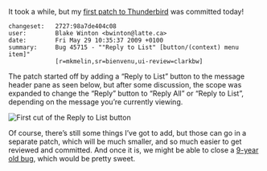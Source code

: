 <!--
.. title: Hurray!  (A technical diversion.)
.. date: 2009-05-29 10:25:41
.. author: Blake Winton
.. tags: thunderbird, mozilla, hg, patch
-->

It took a while, but my [first patch to Thunderbird](
http://hg.mozilla.org/comm-central/rev/98a7de404c08) was committed today!

    changeset:   2727:98a7de404c08
    user:        Blake Winton <bwinton@latte.ca>
    date:        Fri May 29 10:35:37 2009 +0100
    summary:     Bug 45715 - ""Reply to List" [button/(context) menu item]"
                 [r=mkmelin,sr=bienvenu,ui-review=clarkbw]

The patch started off by adding a “Reply to List” button to the message
header pane as seen below, but after some discussion, the scope was
expanded to change the “Reply” button to “Reply All” or “Reply to List”,
depending on the message you’re currently viewing.

![First cut of the Reply to List button](
https://bug45715.bugzilla.mozilla.org/attachment.cgi?id=364625 "Reply to
List")

Of course, there’s still some things I’ve got to add, but those can go in a
separate patch, which will be much smaller, and so much easier to get
reviewed and committed.  And once it is, we might be able to close a
[9-year old bug]( https://bugzilla.mozilla.org/show_bug.cgi?id=45715),
which would be pretty sweet.

